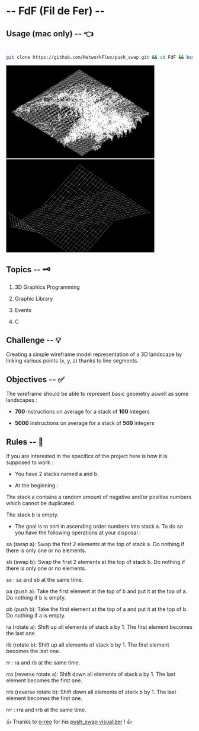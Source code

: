 # -- FdF (Fil de Fer) --

  

## Usage (mac only) -- 👈

  

```bash

git clone https://github.com/NetworkFlux/push_swap.git && cd FdF && bash launch.sh

```

  

<img src="https://github.com/NetworkFlux/FdF/blob/master/imgs/mars.png" width="400" height="250"> <img src="https://github.com/NetworkFlux/FdF/blob/master/imgs/Pyra.png" width="400" height="250">

  

## Topics -- 🗝

  

1. 3D Graphics Programming

  

2. Graphic Library

  

3. Events

  

4. C

  

  

## Challenge -- 💡

  

  

Creating a simple wireframe model representation of a 3D landscape by linking various points (x, y, z) thanks to line segments.

  

  

## Objectives -- ✅

  

  

The wireframe should be able to represent basic geometry aswell as some landscapes :

  

- **700** instructions on average for a stack of **100** integers

  

- **5000** instructions on average for a stack of **500** integers

  
  

## Rules -- 🚨

  

If you are interested in the specifics of the project here is how it is supposed to work :

  

- You have 2 stacks named a and b.

  

- At the beginning :

  

The stack a contains a random amount of negative and/or positive numbers which cannot be duplicated.

  

The stack b is empty.

  

- The goal is to sort in ascending order numbers into stack a. To do so you have the following operations at your disposal :

  

sa (swap a): Swap the first 2 elements at the top of stack a. Do nothing if there is only one or no elements.

  

sb (swap b): Swap the first 2 elements at the top of stack b. Do nothing if there is only one or no elements.

  

ss : sa and sb at the same time.

  

pa (push a): Take the first element at the top of b and put it at the top of a. Do nothing if b is empty.

  

pb (push b): Take the first element at the top of a and put it at the top of b. Do nothing if a is empty.

  

ra (rotate a): Shift up all elements of stack a by 1. The first element becomes the last one.

  

rb (rotate b): Shift up all elements of stack b by 1. The first element becomes the last one.

  

rr : ra and rb at the same time.

  

rra (reverse rotate a): Shift down all elements of stack a by 1. The last element becomes the first one.

  

rrb (reverse rotate b): Shift down all elements of stack b by 1. The last element becomes the first one.

  

rrr : rra and rrb at the same time.

  
  
  

👍 Thanks to [o-reo](https://github.com/o-reo "o-reo GitHub") for his [push_swap visualizer](https://github.com/o-reo/push_swap_visualizer "push_swap visualizer") ! 👍